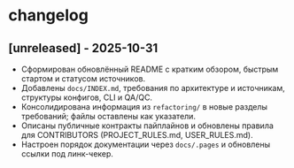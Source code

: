 # changelog

## [unreleased] - 2025-10-31
- Сформирован обновлённый README с кратким обзором, быстрым стартом и статусом источников.
- Добавлены `docs/INDEX.md`, требования по архитектуре и источникам, структуры конфигов, CLI и QA/QC.
- Консолидирована информация из `refactoring/` в новые разделы требований; файлы оставлены как указатели.
- Описаны публичные контракты пайплайнов и обновлены правила для CONTRIBUTORS (PROJECT_RULES.md, USER_RULES.md).
- Настроен порядок документации через `docs/.pages` и обновлены ссылки под линк-чекер.
